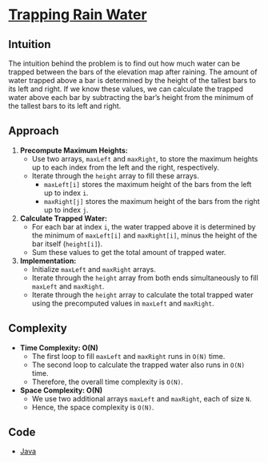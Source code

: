 # [Trapping Rain Water](https://leetcode.com/problems/trapping-rain-water/description/)

## Intuition

The intuition behind the problem is to find out how much water can be trapped between the bars of the elevation map
after raining. The amount of water trapped above a bar is determined by the height of the tallest bars to its left and
right. If we know these values, we can calculate the trapped water above each bar by subtracting the bar’s height
from the minimum of the tallest bars to its left and right.

## Approach

1. **Precompute Maximum Heights:**
    - Use two arrays, `maxLeft` and `maxRight`, to store the maximum heights up to each index from the left and the
      right, respectively.
    - Iterate through the `height` array to fill these arrays.
        - `maxLeft[i]` stores the maximum height of the bars from the left up to index `i`.
        - `maxRight[j]` stores the maximum height of the bars from the right up to index `j`.
2. **Calculate Trapped Water:**
    - For each bar at index `i`, the water trapped above it is determined by the minimum of `maxLeft[i]` and
      `maxRight[i]`, minus the height of the bar itself (`height[i]`).
    - Sum these values to get the total amount of trapped water.
3. **Implementation:**
    - Initialize `maxLeft` and `maxRight` arrays.
    - Iterate through the `height` array from both ends simultaneously to fill `maxLeft` and `maxRight`.
    - Iterate through the `height` array to calculate the total trapped water using the precomputed values in `maxLeft`
      and `maxRight`.

## Complexity

- **Time Complexity: O(N)**
    - The first loop to fill `maxLeft` and `maxRight` runs in `O(N)` time.
    - The second loop to calculate the trapped water also runs in `O(N)` time.
    - Therefore, the overall time complexity is `O(N)`.
- **Space Complexity: O(N)**
    - We use two additional arrays `maxLeft` and `maxRight`, each of size `N`.
    - Hence, the space complexity is `O(N)`.

## Code

- [Java](../src/main/java/io/dksifoua/leetcode/trappingrainwater/Solution.java)